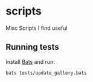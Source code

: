 # scripts
Misc Scripts I find useful

## Running tests

Install [Bats](https://bats-core.readthedocs.io/) and run:

```bash
bats tests/update_gallery.bats
```
